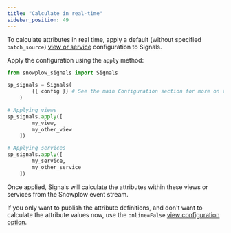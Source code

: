 ```yaml
---
title: "Calculate in real-time"
sidebar_position: 49
---
```


To calculate attributes in real time, apply a default (without specified `batch_source`) [view or service](/docs/signals/configuration/views-services/index.md) configuration to Signals.

Apply the configuration using the `apply` method:

```python
from snowplow_signals import Signals

sp_signals = Signals(
        {{ config }} # See the main Configuration section for more on this
    )

# Applying views
sp_signals.apply([
        my_view,
        my_other_view
    ])

# Applying services
sp_signals.apply([
        my_service,
        my_other_service
    ])
```

Once applied, Signals will calculate the attributes within these views or services from the Snowplow event stream.

If you only want to publish the attribute definitions, and don't want to calculate the attribute values now, use the `online=False` [view configuration option](/docs/signals/configuration/views-services/index.md).
